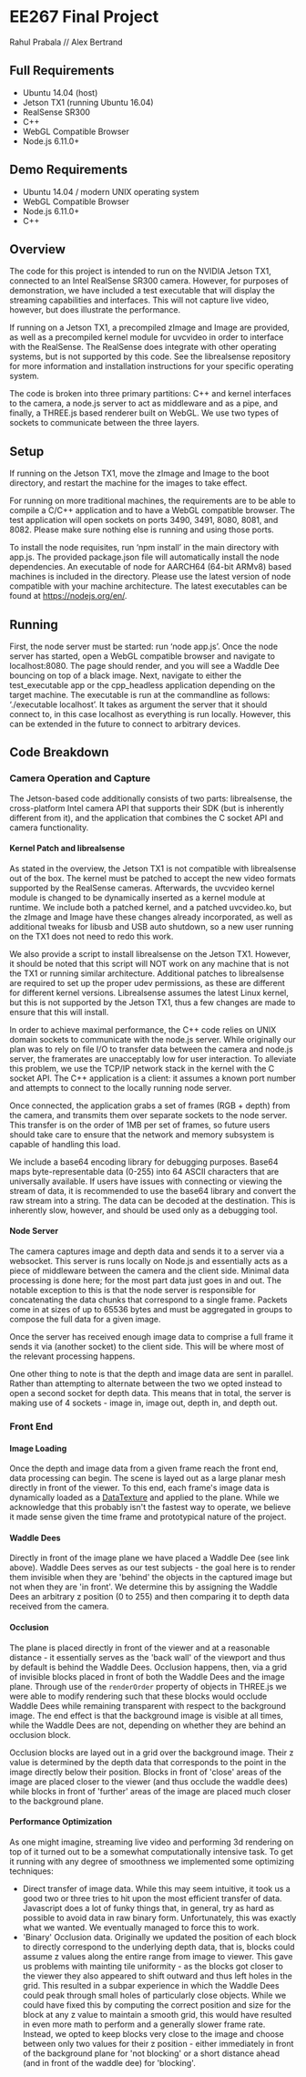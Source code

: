 # EE267 Final Project
Rahul Prabala // Alex Bertrand

## Full Requirements  
- Ubuntu 14.04 (host)
- Jetson TX1 (running Ubuntu 16.04)
- RealSense SR300 
- C++
- WebGL Compatible Browser
- Node.js 6.11.0+
 
## Demo Requirements
- Ubuntu 14.04 / modern UNIX operating system
- WebGL Compatible Browser
- Node.js 6.11.0+
- C++

 
## Overview
The code for this project is intended to run on the NVIDIA Jetson TX1, connected to an Intel RealSense SR300 camera. However, for purposes of demonstration, we have included a test executable that will display the streaming capabilities and interfaces. This will not capture live video, however, but does illustrate the performance.
 
If running on a Jetson TX1, a precompiled zImage and Image are provided, as well as a precompiled kernel module for uvcvideo in order to interface with the RealSense. The RealSense does integrate with other operating systems, but is not supported by this code. See the librealsense repository for more information and installation instructions for your specific operating system.
 
The code is broken into three primary partitions: C++ and kernel interfaces to the camera, a node.js server to act as middleware and as a pipe, and finally, a THREE.js based renderer built on WebGL. We use two types of sockets to communicate between the three layers.
 
 
## Setup
If running on the Jetson TX1, move the zImage and Image to the boot directory, and restart the machine for the images to take effect. 
 
For running on more traditional machines, the requirements are to be able to compile a C/C++ application and to have a WebGL compatible browser. The test application will open sockets on ports 3490, 3491, 8080, 8081, and 8082. Please make sure nothing else is running and using those ports.
 
 
To install the node requisites, run ‘npm install’ in the main directory with app.js. The provided package.json file will automatically install the node dependencies. An executable of node for AARCH64 (64-bit ARMv8) based machines is included in the directory. Please use the latest version of node compatible with your machine architecture. The latest executables can be found at https://nodejs.org/en/. 
 
 
## Running
First, the node server must be started: run ‘node app.js’. Once the node server has started, open a WebGL compatible browser and navigate to localhost:8080. The page should render, and you will see a Waddle Dee bouncing on top of a black image. Next, navigate to either the test_executable app or the cpp_headless application depending on the target machine. The executable is run at the commandline as follows: ‘./executable localhost’. It takes as argument the server that it should connect to, in this case localhost as everything is run locally. However, this can be extended in the future to connect to arbitrary devices.

## Code Breakdown
### Camera Operation and Capture
 
The Jetson-based code additionally consists of two parts: librealsense, the cross-platform Intel camera API that supports their SDK (but is inherently different from it), and the application that combines the C socket API and camera functionality.
 
#### Kernel Patch and librealsense
As stated in the overview, the Jetson TX1 is not compatible with librealsense out of the box. The kernel must be patched to accept the new video formats supported by the RealSense cameras. Afterwards, the uvcvideo kernel module is changed to be dynamically inserted as a kernel module at runtime. We include both a patched kernel, and a patched uvcvideo.ko, but the zImage and Image have these changes already incorporated, as well as additional tweaks for libusb and USB auto shutdown, so a new user running on the TX1 does not need to redo this work. 
 
We also provide a script to install librealsense on the Jetson TX1. However, it should be noted that this script will NOT work on any machine that is not the TX1 or running similar architecture. Additional patches to librealsense are required to set up the proper udev permissions, as these are different for different kernel versions. Librealsense assumes the latest Linux kernel, but this is not supported by the Jetson TX1, thus a few changes are made to ensure that this will install.
 

In order to achieve maximal performance, the C++ code relies on UNIX domain sockets to communicate with the node.js server. While originally our plan was to rely on file I/O to transfer data between the camera and node.js server, the framerates are unacceptably low for user interaction. To alleviate this problem, we use the TCP/IP network stack in the kernel with the C socket API. The C++ application is a client: it assumes a known port number and attempts to connect to the locally running node server. 
 
Once connected, the application grabs a set of frames (RGB + depth) from the camera, and transmits them over separate sockets to the node server. This transfer is on the order of 1MB per set of frames, so future users should take care to ensure that the network and memory subsystem is capable of handling this load. 
 
We include a base64 encoding library for debugging purposes. Base64 maps byte-representable data (0-255) into 64 ASCII characters that are universally available. If users have issues with connecting or viewing the stream of data, it is recommended to use the base64 library and convert the raw stream into a string. The data can be decoded at the destination. This is inherently slow, however, and should be used only as a debugging tool.


#### Node Server
The camera captures image and depth data and sends it to a server via a websocket. This server is runs locally on Node.js and essentially acts as a piece of middleware between the camera and the client side. Minimal data processing is done here; for the most part data just goes in and out. The notable exception to this is that the node server is responsible for concatenating the data chunks that correspond to a single frame. Packets come in at sizes of up to 65536 bytes and must be aggregated in groups to compose the full data for a given image.

Once the server has received enough image data to comprise a full frame it sends it via (another socket) to the client side. This will be where most of the relevant processing happens.

One other thing to note is that the depth and image data are sent in parallel. Rather than attempting to alternate between the two we opted instead to open a second socket for depth data. This means that in total, the server is making use of 4 sockets - image in, image out, depth in, and depth out.

### Front End
#### Image Loading
Once the depth and image data from a given frame reach the front end, data processing can begin. The scene is layed out as a large planar mesh directly in front of the viewer. To this end, each frame's image data is dynamically loaded as a [DataTexture](https://threejs.org/docs/#api/textures/DataTexture) and applied to the plane. While we acknowledge that this probably isn't the fastest way to operate, we believe it made sense given the time frame and prototypical nature of the project.

#### Waddle Dees
Directly in front of the image plane we have placed a Waddle Dee (see link above). Waddle Dees serves as our test subjects - the goal here is to render them invisible when they are 'behind' the objects in the captured image but not when they are 'in front'. We determine this by assigning the Waddle Dees an arbitrary z position (0 to 255) and then comparing it to depth data received from the camera.

#### Occlusion
The plane is placed directly in front of the viewer and at a reasonable distance - it essentially serves as the 'back wall' of the viewport and thus by default is behind the Waddle Dees. Occlusion happens, then, via a grid of invisible blocks placed in front of both the Waddle Dees and the image plane. Through use of the `renderOrder` property of objects in THREE.js we were able to modify rendering such that these blocks would occlude Waddle Dees while remaining transparent with respect to the background image. The end effect is that the background image is visible at all times, while the Waddle Dees are not, depending on whether they are behind an occlusion block.

Occlusion blocks are layed out in a grid over the background image. Their z value is determined by the depth data that corresponds to the point in the image directly below their position. Blocks in front of 'close' areas of the image are placed closer to the viewer (and thus occlude the waddle dees) while blocks in front of 'further' areas of the image are placed much closer to the background plane.

#### Performance Optimization
As one might imagine, streaming live video and performing 3d rendering on top of it turned out to be a somewhat computationally intensive task. To get it running with any degree of smoothness we implemented some optimizing techniques:
- Direct transfer of image data. While this may seem intuitive, it took us a good two or three tries to hit upon the most efficient transfer of data. Javascript does a lot of funky things that, in general, try as hard as possible to avoid data in raw binary form. Unfortunately, this was exactly what we wanted. We eventually managed to force this to work.
- 'Binary' Occlusion data. Originally we updated the position of each block to directly correspond to the underlying depth data, that is, blocks could assume z values along the entire range from image to viewer. This gave us problems with mainting tile uniformity - as the blocks got closer to the viewer they also appeared to shift outward and thus left holes in the grid. This resulted in a subpar experience in which the Waddle Dees could peak through small holes of particularly close objects. While we could have fixed this by computing the correct position and size for the block at any z value to maintain a smooth grid, this would have resulted in even more math to perform and a generally slower frame rate. Instead, we opted to keep blocks very close to the image and choose between only two values for their z position - either immediately in front of the background plane for 'not blocking' or a short distance ahead (and in front of the waddle dee) for 'blocking'.
